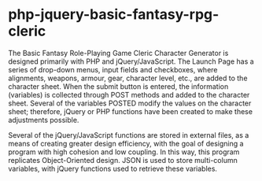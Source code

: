 # php-jquery-basic-fantasy-rpg-cleric

The Basic Fantasy Role-Playing Game Cleric Character Generator is designed primarily with PHP and jQuery/JavaScript.  The Launch Page has a series of drop-down menus, input fields and checkboxes, where alignments, weapons, armour, gear, character level, etc., are added to the character sheet.  When the submit button is entered, the information (variables) is collected through POST methods and added to the character sheet.  Several of the variables POSTED modify the values on the character sheet; therefore, jQuery or PHP functions have been created to make these adjustments possible. 

Several of the jQuery/JavaScript functions are stored in external files, as a means of creating greater design efficiency, with the goal of designing a program with high cohesion and low coupling.  In this way, this program replicates Object-Oriented design.  JSON is used to store multi-column variables, with jQuery functions used to retrieve these variables.    
